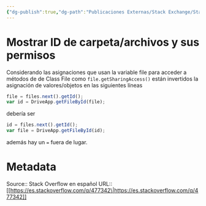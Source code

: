 ```yaml
---
{"dg-publish":true,"dg-path":"Publicaciones Externas/Stack Exchange/Stack Overflow en español/es.stackoverflow.com-477342.md","permalink":"/publicaciones-externas/stack-exchange/stack-overflow-en-espanol/es-stackoverflow-com-477342/","title":"Mostrar ID de carpeta/archivos y sus permisos","hide":true,"noteIcon":"default","created":"2024-04-03T12:49:10.627-06:00","updated":"2024-04-05T16:43:57.492-06:00"}
---
```


# Mostrar ID de carpeta/archivos y sus permisos

Considerando las asignaciones que usan la variable file para acceder a métodos de de Class File como `file.getSharingAccess()` están invertidos la asignación de valores/objetos en las siguientes líneas

```js
file = files.next().getId();
var id = DriveApp.getFileById(file);
```

debería ser

```js
id = files.next().getId();
var file = DriveApp.getFileById(id);
```

además hay un `=` fuera de lugar.


# Metadata
Source:: Stack Overflow en español
URL:: [[https://es.stackoverflow.com/q/477342\|https://es.stackoverflow.com/q/477342]]

